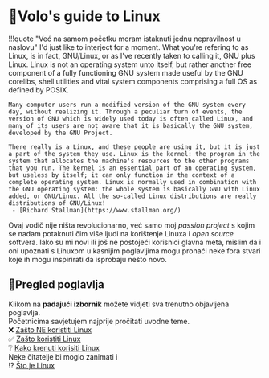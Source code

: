 # 🐧Volo's guide to Linux 

!!!quote "Već na samom početku moram istaknuti jednu nepravilnost u naslovu"
    I'd just like to interject for a moment. What you're refering to as Linux, is in fact, GNU/Linux, or as I've recently taken to calling it, GNU plus Linux. Linux is not an operating system unto itself, but rather another free component of a fully functioning GNU system made useful by the GNU corelibs, shell utilities and vital system components comprising a full OS as defined by POSIX.

    Many computer users run a modified version of the GNU system every day, without realizing it. Through a peculiar turn of events, the version of GNU which is widely used today is often called Linux, and many of its users are not aware that it is basically the GNU system, developed by the GNU Project.

    There really is a Linux, and these people are using it, but it is just a part of the system they use. Linux is the kernel: the program in the system that allocates the machine's resources to the other programs that you run. The kernel is an essential part of an operating system, but useless by itself; it can only function in the context of a complete operating system. Linux is normally used in combination with the GNU operating system: the whole system is basically GNU with Linux added, or GNU/Linux. All the so-called Linux distributions are really distributions of GNU/Linux!  
     - [Richard Stallman](https://www.stallman.org/)
Ovaj vodič nije ništa revolucionarno, već samo moj _passion project_ s kojim se nadam potaknuti čim više ljudi na korištenje Linuxa i _open source_ softvera. Iako su mi novi ili još ne postojeći korisnici glavna meta, mislim da i oni upoznati s Linuxom u kasnijim poglavljima mogu pronaći neke fora stvari koje ih mogu inspirirati da isprobaju nešto novo.

## 📒Pregled poglavlja  
Klikom na <span title="tri horizontalne crte u gornjem desnom kutu stranice"> __padajući izbornik</span>__ možete vidjeti sva trenutno objavljena poglavlja.  
Početnicima savjetujem najprije pročitati uvodne teme.  
❌ [Zašto NE koristiti Linux](zasto-ne-korisiti-linux.md)  
✅ [Zašto koristiti Linux]()  
❔ [Kako krenuti korisiti Linux]()  
Neke čitatelje bi moglo zanimati i   
⁉️ [Što je Linux](sto-je-linux.md)  
